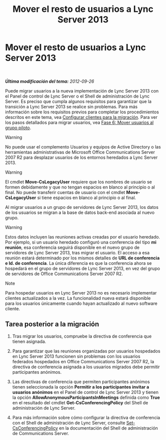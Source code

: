 ﻿---
title: Mover el resto de usuarios a Lync Server 2013
TOCTitle: Mover el resto de usuarios a Lync Server 2013
ms:assetid: 0eb990f0-f720-47a7-aaee-437fbd4c4c33
ms:mtpsurl: https://technet.microsoft.com/es-es/library/JJ687968(v=OCS.15)
ms:contentKeyID: 49888887
ms.date: 01/07/2017
mtps_version: v=OCS.15
ms.translationtype: HT
---

# Mover el resto de usuarios a Lync Server 2013

 

_**Última modificación del tema:** 2012-09-26_

Puede migrar usuarios a la nueva implementación de Lync Server 2013 con el Panel de control de Lync Server o el Shell de administración de Lync Server. Es preciso que cumpla algunos requisitos para garantizar que la transición a Lync Server 2013 se realice sin problemas. Para más información sobre los requisitos previos para completar los procedimientos descritos en este tema, vea [Configurar clientes para la migración](configure-clients-for-migration_1.md). Para ver los pasos detallados para migrar usuarios, vea [Fase 6: Mover usuarios al grupo piloto](phase-6-move-users-to-the-pilot-pool.md).

> [!WARNING]  
> No puede usar el complemento Usuarios y equipos de Active Directory o las herramientas administrativas de Microsoft Office Communications Server 2007 R2 para desplazar usuarios de los entornos heredados a Lync Server 2013.



> [!WARNING]  
> El cmdlet <strong>Move-CsLegacyUser</strong> requiere que los nombres de usuario se formen debidamente y que no tengan espacios en blanco al principio o al final. No puede transferir cuentas de usuario con el cmdlet <strong>Move-CsLegacyUser</strong> si tiene espacios en blanco al principio o al final.



Al migrar usuarios a un grupo de servidores de Lync Server 2013, los datos de los usuarios se migran a la base de datos back-end asociada al nuevo grupo.

> [!WARNING]  
> Estos datos incluyen las reuniones activas creadas por el usuario heredado. Por ejemplo, si un usuario heredado configuró una conferencia del tipo <strong>mi reunión</strong>, esa conferencia seguirá disponible en el nuevo grupo de servidores de Lync Server 2013, tras migrar el usuario. El acceso a esa reunión estará determinado por los mismos detalles de <strong>URL de conferencia e Id. de conferencia</strong>. La única diferencia es que la conferencia ahora se hospedará en el grupo de servidores de Lync Server 2013, en vez del grupo de servidores de Office Communications Server 2007 R2.




> [!NOTE]
> Para hospedar usuarios en Lync Server 2013 no es necesario implementar clientes actualizados a la vez. La funcionalidad nueva estará disponible para los usuarios únicamente cuando hayan actualizado al nuevo software cliente.



## Tarea posterior a la migración

1.  Tras migrar los usuarios, compruebe la directiva de conferencia que tienen asignada.

2.  Para garantizar que las reuniones organizadas por usuarios hospedados en Lync Server 2013 funcionen sin problemas con los usuarios federados hospedados en Office Communications Server 2007 R2, la directiva de conferencia asignada a los usuarios migrados debe permitir participantes anónimos.

3.  Las directivas de conferencia que permiten participantes anónimos tienen seleccionada la opción **Permitir a los participantes invitar a usuarios anónimos** en el Panel de control de Lync Server 2013 y tienen la opción **AllowAnonymousParticipantsInMeetings** definida como **True** en el resultado del cmdlet **Get-CsConferencingPolicy** del Shell de administración de Lync Server.

4.  Para más información sobre cómo configurar la directiva de conferencia con el Shell de administración de Lync Server, consulte [Set-CsConferencingPolicy](https://docs.microsoft.com/en-us/powershell/module/skype/Set-CsConferencingPolicy) en la documentación del Shell de administración de Communications Server.

